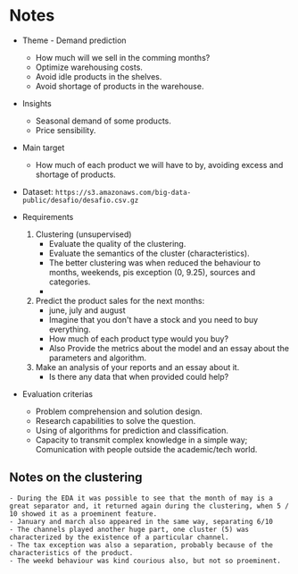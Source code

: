 # Notes
* Theme - Demand prediction
	* How much will we sell in the comming months? 
	* Optimize warehousing costs. 
	* Avoid idle products in the shelves. 
	* Avoid shortage of products in the warehouse.
* Insights
	* Seasonal demand of some products. 
	* Price sensibility. 

* Main target
	* How much of each product we will have to by, avoiding excess and shortage of products. 

* Dataset: 
	`https://s3.amazonaws.com/big-data-public/desafio/desafio.csv.gz`


* Requirements
	1. Clustering (unsupervised)
		- Evaluate the quality of the clustering.
		- Evaluate the semantics of the cluster (characteristics).
		- The better clustering was when reduced the behaviour to months, weekends, pis exception (0, 9.25), sources and categories. 
		- 
	2. Predict the product sales for the next months: 
		- june, july and august
		- Imagine that you don't have a stock and you need to buy everything. 
		- How much of each product type would you buy? 
		- Also Provide the metrics about the model and an essay about the parameters and algorithm.  
	3. Make an analysis of your reports and an essay about it. 
		- Is there any data that when provided could help?



* Evaluation criterias
	* Problem comprehension and solution design. 
	* Research capabilities to solve the question. 
	* Using of algorithms for prediction and classification. 
	* Capacity to transmit complex knowledge in a simple way; Comunication with people outside the academic/tech world. 




## Notes on the clustering 
	- During the EDA it was possible to see that the month of may is a great separator and, it returned again during the clustering, when 5 / 10 showed it as a proeminent feature. 
	- January and march also appeared in the same way, separating 6/10 
	- The channels played another huge part, one cluster (5) was characterized by the existence of a particular channel. 
	- The tax exception was also a separation, probably because of the characteristics of the product.
	- The weekd behaviour was kind courious also, but not so proeminent. 